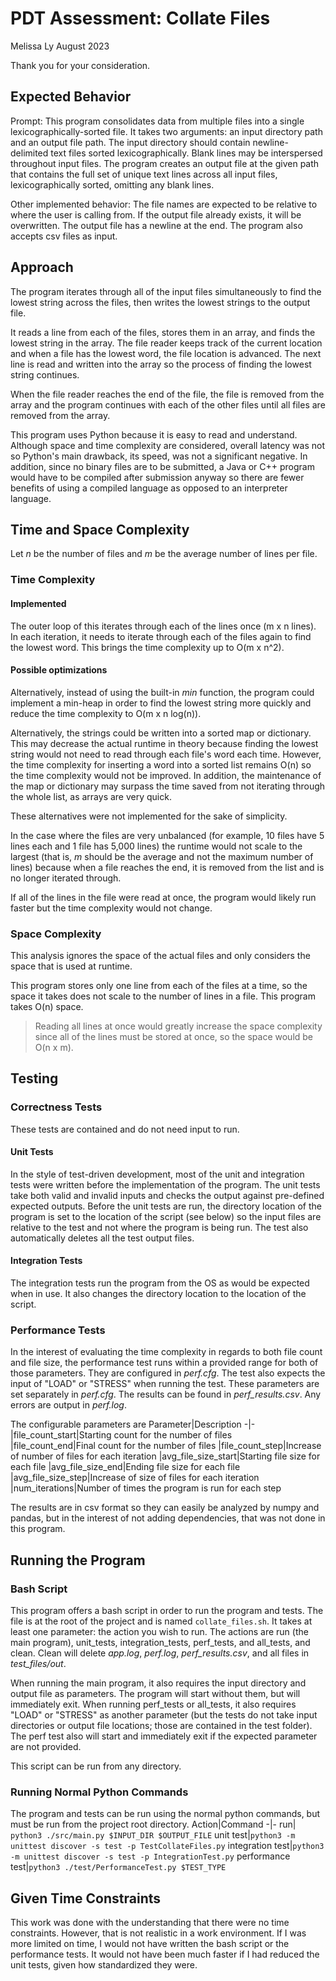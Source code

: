 # PDT Assessment: Collate Files
Melissa Ly
August 2023

Thank you for your consideration.

## Expected Behavior
Prompt: This program consolidates data from multiple files into a single lexicographically-sorted file. It takes two arguments: an input directory path and an output file path. The input directory should contain newline-delimited text files sorted lexicographically. Blank lines may be interspersed throughout input files. The program creates an output file at the given path that contains the full set of unique text lines across all input files, lexicographically sorted, omitting any blank lines. 

Other implemented behavior: The file names are expected to be relative to where the user is calling from. If the output file already exists, it will be overwritten. The output file has a newline at the end. The program also accepts csv files as input. 

## Approach

The program iterates through all of the input files simultaneously to find the lowest string across the files, then writes the lowest strings to the output file. 

It reads a line from each of the files, stores them in an array, and finds the lowest string in the array. The file reader keeps track of the current location and when a file has the lowest word, the file location is advanced. The next line is read and written into the array so the process of finding the lowest string continues.

When the file reader reaches the end of the file, the file is removed from the array and the program continues with each of the other files until all files are removed from the array.

This program uses Python because it is easy to read and understand. Although space and time complexity are considered, overall latency was not so Python's main drawback, its speed, was not a significant negative. In addition, since no binary files are to be submitted, a Java or C++ program would have to be compiled after submission anyway so there are fewer benefits of using a compiled language as opposed to an interpreter language. 

## Time and Space Complexity
Let *n* be the number of files and *m* be the average number of lines per file.

### Time Complexity
#### Implemented
The outer loop of this iterates through each of the lines once (m x n lines). In each iteration, it needs to iterate through each of the files again to find the lowest word. This brings the time complexity up to O(m x n^2). 

#### Possible optimizations
Alternatively, instead of using the built-in *min* function, the program could implement a min-heap in order to find the lowest string more quickly and reduce the time complexity to O(m x n log(n)). 

Alternatively, the strings could be written into a sorted map or dictionary. This may decrease the actual runtime in theory because finding the lowest string would not need to read through each file's word each time. However, the time complexity for inserting a word into a sorted list remains O(n) so the time complexity would not be improved. In addition, the maintenance of the map or dictionary may surpass the time saved from not iterating through the whole list, as arrays are very quick. 

These alternatives were not implemented for the sake of simplicity. 

In the case where the files are very unbalanced (for example, 10 files have 5 lines each and 1 file has 5,000 lines) the runtime would not scale to the largest (that is, *m* should be the average and not the maximum number of lines) because when a file reaches the end, it is removed from the list and is no longer iterated through. 

If all of the lines in the file were read at once, the program would likely run faster but the time complexity would not change.

### Space Complexity 
This analysis ignores the space of the actual files and only considers the space that is used at runtime.

This program stores only one line from each of the files at a time, so the space it takes does not scale to the number of lines in a file. This program takes O(n) space. 

>Reading all lines at once would greatly increase the space complexity since all of the lines must be stored at once, so the space would be O(n x m). 

## Testing

### Correctness Tests
These tests are contained and do not need input to run. 

#### Unit Tests
In the style of test-driven development, most of the unit and integration tests were written before the implementation of the program. The unit tests take both valid and invalid inputs and checks the output against pre-defined expected outputs. Before the unit tests are run, the directory location of the program is set to the location of the script (see below) so the input files are relative to the test and not where the program is being run. The test also automatically deletes all the test output files.

#### Integration Tests
The integration tests run the program from the OS as would be expected when in use. It also changes the directory location to the location of the script. 

### Performance Tests
In the interest of evaluating the time complexity in regards to both file count and file size, the performance test runs within a provided range for both of those parameters. They are configured in *perf.cfg*. The test also expects the input of "LOAD" or "STRESS" when running the test. These parameters are set separately in *perf.cfg*. The results can be found in *perf_results.csv*. Any errors are output in *perf.log*.

The configurable parameters are
Parameter|Description
-|-
|file_count_start|Starting count for the number of files       
|file_count_end|Final count for the number of files
|file_count_step|Increase of number of files for each iteration
|avg_file_size_start|Starting file size for each file
|avg_file_size_end|Ending file size for each file
|avg_file_size_step|Increase of size of files for each iteration
|num_iterations|Number of times the program is run for each step

The results are in csv format so they can easily be analyzed by numpy and pandas, but in the interest of not adding dependencies, that was not done in this program.

## Running the Program
### Bash Script
This program offers a bash script in order to run the program and tests.
The file is at the root of the project and is named `collate_files.sh`.  It takes at least one parameter: the action you wish to run. The actions are run (the main program), unit_tests, integration_tests, perf_tests, and all_tests, and clean. Clean will delete *app.log*, *perf.log*, *perf_results.csv*, and all files in *test_files/out*.

When running the main program, it also requires the input directory and output file as parameters. The program will start without them, but will immediately exit. When running perf_tests or all_tests, it also requires "LOAD" or "STRESS" as another parameter (but the tests do not take input directories or output file locations; those are contained in the test folder). The perf test also will start and immediately exit if the expected parameter are not provided.

This script can be run from any directory.

### Running Normal Python Commands
The program and tests can be run using the normal python commands, but must be run from the project root directory.
Action|Command
-|-
run| `python3 ./src/main.py $INPUT_DIR $OUTPUT_FILE`
unit test|`python3 -m unittest discover -s test -p TestCollateFiles.py`
integration test|`python3 -m unittest discover -s test -p IntegrationTest.py`
performance test|`python3 ./test/PerformanceTest.py $TEST_TYPE`


## Given Time Constraints
This work was done with the understanding that there were no time constraints. However, that is not realistic in a work environment. If I was more limited on time, I would not have written the bash script or the performance tests. It would not have been much faster if I had reduced the unit tests, given how standardized they were. 

